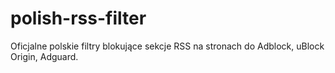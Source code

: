 # polish-rss-filter
Oficjalne polskie filtry blokujące sekcje RSS na stronach do Adblock, uBlock Origin, Adguard.
